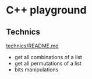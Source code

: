 # C++ playground

## Technics 

[technics/README.md](technics/README.md)

- get all combinations of a list
- get all permutations of a list
- bits manipulations
